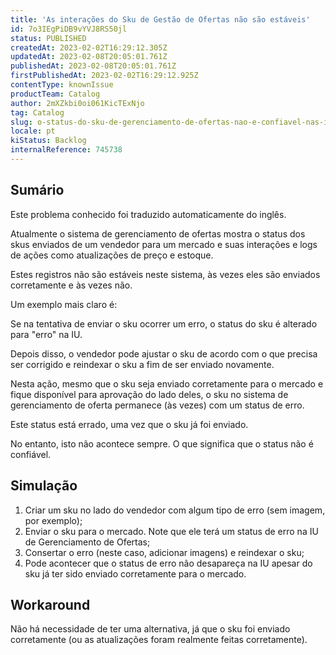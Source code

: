 ```yaml
---
title: 'As interações do Sku de Gestão de Ofertas não são estáveis'
id: 7o3IEgPiDB9vYVJ8RS50jl
status: PUBLISHED
createdAt: 2023-02-02T16:29:12.305Z
updatedAt: 2023-02-08T20:05:01.761Z
publishedAt: 2023-02-08T20:05:01.761Z
firstPublishedAt: 2023-02-02T16:29:12.925Z
contentType: knownIssue
productTeam: Catalog
author: 2mXZkbi0oi061KicTExNjo
tag: Catalog
slug: o-status-do-sku-de-gerenciamento-de-ofertas-nao-e-confiavel-nas-integracoes-vtexvtex
locale: pt
kiStatus: Backlog
internalReference: 745738
---
```


## Sumário

<div class="alert alert-info">
  <p>Este problema conhecido foi traduzido automaticamente do inglês.</p>
</div>

Atualmente o sistema de gerenciamento de ofertas mostra o status dos skus enviados de um vendedor para um mercado e suas interações e logs de ações como atualizações de preço e estoque.

Estes registros não são estáveis neste sistema, às vezes eles são enviados corretamente e às vezes não.

Um exemplo mais claro é:

Se na tentativa de enviar o sku ocorrer um erro, o status do sku é alterado para "erro" na IU.

Depois disso, o vendedor pode ajustar o sku de acordo com o que precisa ser corrigido e reindexar o sku a fim de ser enviado novamente.

Nesta ação, mesmo que o sku seja enviado corretamente para o mercado e fique disponível para aprovação do lado deles, o sku no sistema de gerenciamento de oferta permanece (às vezes) com um status de erro.

Este status está errado, uma vez que o sku já foi enviado.

No entanto, isto não acontece sempre. O que significa que o status não é confiável.


## Simulação

1. Criar um sku no lado do vendedor com algum tipo de erro (sem imagem, por exemplo);
2. Enviar o sku para o mercado. Note que ele terá um status de erro na IU de Gerenciamento de Ofertas;
3. Consertar o erro (neste caso, adicionar imagens) e reindexar o sku;
4. Pode acontecer que o status de erro não desapareça na IU apesar do sku já ter sido enviado corretamente para o mercado.

## Workaround

Não há necessidade de ter uma alternativa, já que o sku foi enviado corretamente (ou as atualizações foram realmente feitas corretamente).

